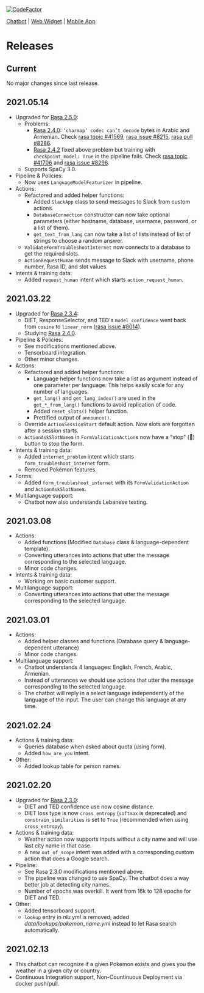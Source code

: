 [![CodeFactor](https://www.codefactor.io/repository/github/chrisrahme/fyp-chatbot/badge?s=1b03c9b6a6d6173575258376b2664506a5564f0c)](https://www.codefactor.io/repository/github/chrisrahme/fyp-chatbot)

[Chatbot](https://github.com/ChrisRahme/fyp-chatbot) | [Web Widget](https://github.com/ChrisRahme/fyp-webapp) | [Mobile App](https://github.com/ChrisRahme/fyp-mobapp)

# Releases

## Current

No major changes since last release.

## 2021.05.14

* Upgraded for [Rasa 2.5.0](https://github.com/RasaHQ/rasa/releases/tag/2.5.0):
  * Problems:
    * [Rasa 2.4.0](https://github.com/RasaHQ/rasa/releases/tag/2.4.0): `‘charmap’ codec can’t decode` bytes in Arabic and Armenian. Check [rasa topic #41569](https://forum.rasa.com/t/charmap-codec-cant-decode-byte-0x81-after-2-4-0-update/41569?u=chrisrahme), [rasa issue #8215](https://github.com/RasaHQ/rasa/issues/8215), [rasa pull #8286](https://github.com/RasaHQ/rasa/pull/8286).
    * [Rasa 2.4.2](https://github.com/RasaHQ/rasa/releases/tag/2.4.0) fixed above problem but training with `checkpoint_model: True` in the pipeline fails. Check [rasa topic #41706](https://forum.rasa.com/t/checkpoint-model-true-leads-to-keyerror-val-i-acc-after-2-4-2-update/41706?u=chrisrahme) and [rasa issue #8296](https://github.com/RasaHQ/rasa/issues/8296).
  * Supports SpaCy 3.0.
* Pipeline & Policies:
  * Now uses `LanguageModelFeaturizer` in pipeline.
* Actions:
  * Refactored and added helper functions:
    * Added `SlackApp` class to send messages to Slack from custom actions.
    * `DatabaseConnection` constructor can now take optional parameters (either hostname, database, username, password, or a list of them).
    * `get_text_from_lang` can now take a list of lists instead of list of strings to choose a random answer.
  * `ValidateFormTroubleshootInternet` now connects to a database to get the required slots.
  * `ActionRequestHuman` sends message to Slack with username, phone number, Rasa ID, and slot values.
* Intents & training data:
  * Added `request_human` intent which starts `action_request_human`.

## 2021.03.22

* Upgraded for [Rasa 2.3.4](https://github.com/RasaHQ/rasa/releases/tag/2.3.4):
  * DIET,  ResponseSelector, and TED's `model_confidence` went back from `cosine` to `linear_norm` ([rasa issue #8014](https://github.com/rasahq/rasa/issues/8014)).
  * Studying [Rasa 2.4.0](https://github.com/RasaHQ/rasa/releases/tag/2.4.0).
* Pipeline & Policies:
  * See modifications mentioned above.
  * Tensorboard integration.
  * Other minor changes.
* Actions:
  * Refactored and added helper functions:
    * Language helper functions now take a list as argument instead of one parameter per language. This helps easily scale for any number of languages.
    * `get_lang()` and `get_lang_index()` are used in the `get_*_from_lang()` functions to avoid replication of code.
    * Added `reset_slots()` helper function.
    * Prettified output of `announce()`.
  * Override `ActionSessionStart` default action. Now slots are forgotten after a session starts.
  * `ActionAskSlotName`s in `FormValidationAction`s now have a "stop" (🚫) button to stop the form.
* Intents & training data:
  * Added `internet_problem` intent which starts `form_troubleshoot_internet` form.
  * Removed Pokémon features.
* Forms:
  * Added `form_troubleshoot_internet` with its `FormValidationAction` and `ActionAskSlotName`s.
* Multilanguage support:
  * Chatbot now also understands Lebanese texting.

## 2021.03.08

* Actions:
  * Added functions (Modified `Database` class & language-dependent template).
  * Converting utterances into actions that utter the message corresponding to the selected language.
  * Minor code changes.
* Intents & training data:
  * Working on basic customer support.
* Multilanguage support:
  * Converting utterances into actions that utter the message corresponding to the selected language.

## 2021.03.01

* Actions:
  * Added helper classes and functions (Database query & language-dependent utterance)
  * Minor code changes.
* Multilanguage support:
  * Chatbot understands 4 languages: English, French, Arabic, Armenian.
  * Instead of utterances we should use actions that utter the message corresponding to the selected language.
  * The chatbot will reply in a select language independently of the language of the input. The user can change this language at any time.

## 2021.02.24

* Actions & training data:
  * Queries database when asked about quota (using form).
  * Added `how_are_you` intent.
* Other:
  * Added lookup table for person names.

## 2021.02.20

* Upgraded for [Rasa 2.3.0](https://github.com/RasaHQ/rasa/releases/tag/2.3.0):
  * DIET and TED confidence use now cosine distance.
  * DIET loss type is now `cross_entropy` (`softmax` is deprecated) and `constrain_similarities` is set to `True` (recommended when using `cross_entropy`).
* Actions & training data:
  * Weather action now supports inputs without a city name and will use last city name in that case.
  * A new `out_of_scope` intent was added with a corresponding custom action that does a Google search.
* Pipeline:
  * See Rasa 2.3.0 modifications mentioned above.
  * The pipeline was changed to use SpaCy. The chatbot does a way better job at detecting city names.
  * Number of epochs was overkill. It went from 16k to 128 epochs for DIET and TED.
* Other:
  * Added tensorboard support.
  * `lookup` entry in _nlu.yml_ is removed, added _data/lookups/pokemon_name.yml_ instead to let Rasa search automatically.

## 2021.02.13

* This chatbot can recognize if a given Pokemon exists and gives you the weather in a given city or country.
* Continuous Integration support, Non-Countinuous Deployment via docker push/pull.
